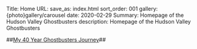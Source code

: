 Title: Home
URL:
save_as: index.html
sort_order: 001
gallery: {photo}gallery/carousel
date: 2020-02-29
Summary: Homepage of the Hudson Valley Ghostbusters
description: Homepage of the Hudson Valley Ghostbusters

##[My 40 Year Ghostbusters Journey]({filename}../posts/2023_apr_01.md)##
